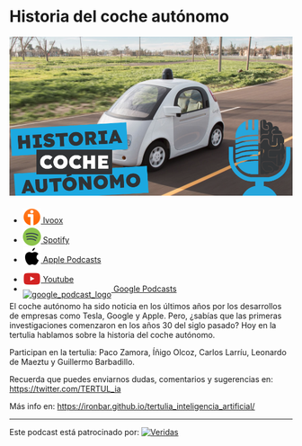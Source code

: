 # Historia del coche autónomo

![](res/2024-05-03-13-20-38.png)

- [<img src="../../res/ivoox-icon-256.webp" alt="ivoox_logo" width="32" style="position: relative; top: 5px;"> Ivoox](https://go.ivoox.com/rf/128401236)
- [<img src="../../res/spotify-icon-256.webp" alt="spotify_logo" width="32" style="position: relative; top: 5px;"> Spotify](https://open.spotify.com/episode/7qrDqzaIpOdA6CmW5laA2v?si=0eczyQeKTJqId1fPhC_6-Q)
- [<img src="../../res/apple-icon-256.webp" alt="apple_logo" width="32" style="position: relative; top: 5px;"> Apple Podcasts](https://podcasts.apple.com/us/podcast/historia-del-coche-aut%C3%B3nomo/id1669083682?i=1000654427521)
- [<img src="../../res/youtube-icon-256.png" alt="youtube_logo" width="32" style="position: relative; top: 10px;"> Youtube](https://youtu.be/c6taqpZWjIo)
- [<img src="https://cdn.iconscout.com/icon/free/png-256/free-google-podcasts-2038772-1721669.png" alt="google_podcast_logo" width="32" style="position: relative; top: 10px;"> Google Podcasts](https://podcasts.google.com/feed/aHR0cHM6Ly93d3cuaXZvb3guY29tL3BvZGNhc3QtdGVydHVsaWEtaW50ZWxpZ2VuY2lhLWFydGlmaWNpYWxfZmdfZjExODE1MzExX2ZpbHRyb18xLnhtbA/episode/aHR0cHM6Ly93d3cuaXZvb3guY29tLzEyODQwMTIzNg?sa=X&ved=0CAUQkfYCahcKEwiA9frKsPGFAxUAAAAAHQAAAAAQAQ)

El coche autónomo ha sido noticia en los últimos años por los desarrollos de empresas como Tesla, Google y Apple. Pero, ¿sabías que las primeras investigaciones comenzaron en los años 30 del siglo pasado? Hoy en la tertulia hablamos sobre la historia del coche autónomo.

Participan en la tertulia: Paco Zamora, Íñigo Olcoz, Carlos Larríu, Leonardo de Maeztu y Guillermo Barbadillo.

Recuerda que puedes enviarnos dudas, comentarios y sugerencias en: <https://twitter.com/TERTUL_ia>

Más info en: <https://ironbar.github.io/tertulia_inteligencia_artificial/>

---

Este podcast está patrocinado por:  [<img src="https://veridas.com/wp-content/uploads/2021/08/VERIDAS-logo-azul-coral-rgb-592x131-1.png.webp" alt="Veridas" width="64" style="position: relative; top: 0px;">](https://veridas.com/)
